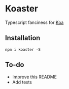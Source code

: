 # Koaster
Typescript fanciness for [Koa](https://github.com/koajs/koa)

## Installation
`npm i koaster -S`

## To-do
- Improve this README
- Add tests
